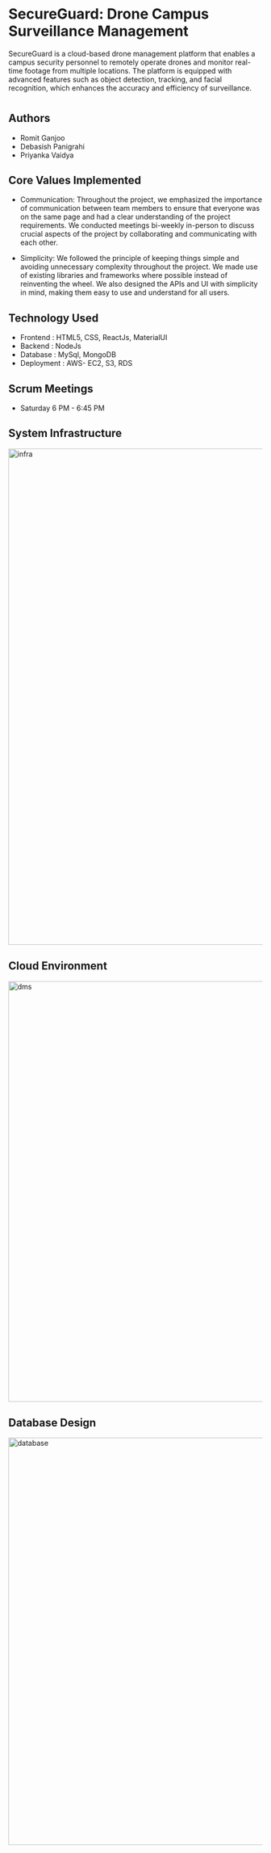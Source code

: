 
# SecureGuard: Drone Campus Surveillance Management

SecureGuard is a cloud-based drone management platform that enables a campus
security personnel to remotely operate drones and monitor real-time footage from multiple locations.
The platform is equipped with advanced features such as object detection, tracking, and facial
recognition, which enhances the accuracy and efficiency of surveillance.

# 

## Authors
- Romit Ganjoo
- Debasish Panigrahi
- Priyanka Vaidya


## Core Values Implemented

- Communication: Throughout the project, we emphasized the importance of communication between team members to ensure that everyone was on the same page and had a clear understanding of the project requirements. We conducted meetings bi-weekly in-person to discuss crucial aspects of the project by collaborating and communicating with each other.

- Simplicity: We followed the principle of keeping things simple and avoiding unnecessary complexity throughout the project. We made use of existing libraries and frameworks where possible instead of reinventing the wheel. We also designed the APIs and UI with simplicity in mind, making them easy to use and understand for all users.
## Technology Used

- Frontend : HTML5, CSS, ReactJs, MaterialUI
- Backend : NodeJs
- Database : MySql, MongoDB
- Deployment : AWS- EC2, S3, RDS
## Scrum Meetings

- Saturday 6 PM - 6:45 PM 
## System Infrastructure
<img width="983" alt="infra" src="https://github.com/romitganjoo/Drone-Surveillance-Management/assets/38883745/aeebd7ac-3925-41f3-bc9d-ac14cb79177d">

## Cloud Environment
<img width="833" alt="dms" src="https://github.com/romitganjoo/Drone-Surveillance-Management/assets/38883745/a939b1ff-42a5-402c-9836-c9572f081bcc">

## Database Design
<img width="807" alt="database" src="https://github.com/romitganjoo/Drone-Surveillance-Management/assets/38883745/25be78bf-24d0-4929-8515-d217d78769ab">
